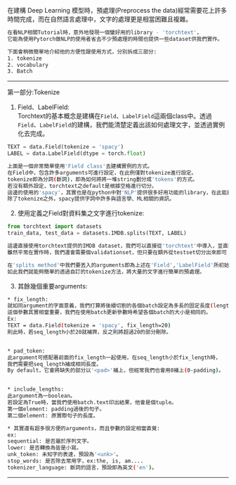 在建構 Deep Learning 模型時，預處理(Preprocess the data)經常需要花上許多時間完成，而在自然語言處理中，文字的處理更是相當困難且複雜。
```bash
在看NLP相關Tutorial時，意外地發現一個蠻好用的library - 'torchtext'，
它能為使用Pytorch做NLP的使用者省去不少預處理的時間也提供一些dataset供我們實作。

下面會稍微簡單地介紹他的方便性跟使用方式，分別拆成三部分:
1. tokenize
2. vocabulary
3. Batch
```
------------------------------------------------------------------------------
第一部分:Tokenize

1. Field、LabelField:
<br>Torchtext的基本概念是建構在`Field`、`LabelField`這兩個class中。透過`Field`、`LabelField`的建構，我們能清楚定義出該如何處理文字，並透過實例化去完成。
```python
TEXT = data.Field(tokenize = 'spacy')
LABEL = data.LabelField(dtype = torch.float)
```

```bash
上面是一個非常簡單使用'Field class'去建構實例的方式。
在Field中，包含許多arguments可進行設定，在此例僅對tokenize進行設定。
tokenize即為分詞(斷詞)，即為如何將將一堆string劃分成'tokens'的方式。
若沒有額外設定，torchtext之default是根據空格進行切分。
這邊的使用的'spacy'，其實也是在python中對'NLP'提供很多好用功能的library，在此能與'torchtext'完美搭配，
除了tokenize之外，spacy提供字詞中許多與語言學、ML相關的資訊。
```

2. 使用定義之Field對資料集之文字進行tokenize:

```python
from torchtext import datasets
train_data, test_data = datasets.IMDB.splits(TEXT, LABEL)
```

```bash
這邊直接使用torchtext提供的IMDB dataset，我們可以直接從'torchtext'中導入，並直接用其'splits method'將他劃分成訓練及測試集。
雖然平常在實作時，我們還會需要個validationset，但只要在額外從testset切分出來即可！

在'splits method'中我們要丟入的arguments即為上述在'Field','LabelField'所初始化的實例。
如此我們就能夠簡單的透過自訂的tokenize方法，將大量的文字進行簡單的預處理。
```

3. 其餘幾個重要arguments:
```bash
* fix_length:
就如同argument的字面意義，我們打算將後續切割的各個batch設定為多長的固定長度(length)？
這個參數其實相當重要，我們在使用batch更新參數時希望各個batch的大小是相同的。
Ex:
TEXT = data.Field(tokenize = 'spacy', fix_length=20)
則此時，若seq_length小於20就補齊，反之則將超過20的部分刪除。


* pad_token:
此argument可搭配著前面的fix_length一起使用，在seq_length小於fix_length時，
我們需要把seq_length補成相同長度。
By default，它會將缺失的部分以'<pad>'補上，但經常我們也會用0補上(0-padding)。


* include_lengths:
此argument為一boolean。
若設定為True時，當我們使用batch.text印出結果，他會是個tuple。
第一個element: padding過後的句子。
第二個element: 原實際句子的長度。

* 其實還有超多很方便的arguments，而且參數的設定相當直覺:
ex:
sequential: 是否屬於序列文字。
lower: 是否轉換為皆是小寫。
unk_token: 未知字的表達，預設為'<unk>'。
stop_words: 是否除去常用字，ex:the, is, am....
tokenizer_language: 斷詞的語言，預設即為英文('en')。
```
------------------------------------------------------------------------------
